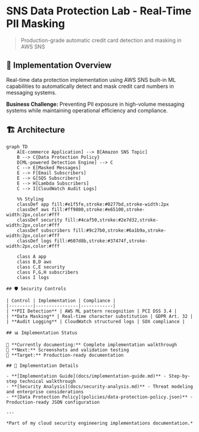 # SNS Data Protection Lab - Real-Time PII Masking

> Production-grade automatic credit card detection and masking in AWS SNS

## 🎯 Implementation Overview

Real-time data protection implementation using AWS SNS built-in ML capabilities to automatically detect and mask credit card numbers in messaging systems.

**Business Challenge:** Preventing PII exposure in high-volume messaging systems while maintaining operational efficiency and compliance.

## 🏗️ Architecture

```mermaid
graph TD
    A[E-commerce Application] --> B[Amazon SNS Topic]
    B --> C{Data Protection Policy}
    D[ML-powered Detection Engine] --> C
    C --> E[Masked Messages]
    E --> F[Email Subscribers]
    E --> G[SQS Subscribers]
    E --> H[Lambda Subscribers]
    C --> I[CloudWatch Audit Logs]
    
    %% Styling
    classDef app fill:#e1f5fe,stroke:#0277bd,stroke-width:2px
    classDef aws fill:#ff9800,stroke:#e65100,stroke-width:2px,color:#fff
    classDef security fill:#4caf50,stroke:#2e7d32,stroke-width:2px,color:#fff
    classDef subscribers fill:#9c27b0,stroke:#6a1b9a,stroke-width:2px,color:#fff
    classDef logs fill:#607d8b,stroke:#37474f,stroke-width:2px,color:#fff
    
    class A app
    class B,D aws
    class C,E security
    class F,G,H subscribers
    class I logs

## 🛡️ Security Controls

| Control | Implementation | Compliance |
|---------|----------------|------------|
| **PII Detection** | AWS ML pattern recognition | PCI DSS 3.4 |
| **Data Masking** | Real-time character substitution | GDPR Art. 32 |
| **Audit Logging** | CloudWatch structured logs | SOX compliance |

## 📊 Implementation Status

🔄 **Currently documenting:** Complete implementation walkthrough  
📅 **Next:** Screenshots and validation testing  
🎯 **Target:** Production-ready documentation

## 🔗 Implementation Details

- **[Implementation Guide](docs/implementation-guide.md)** - Step-by-step technical walkthrough
- **[Security Analysis](docs/security-analysis.md)** - Threat modeling and enterprise considerations  
- **[Data Protection Policy](policies/data-protection-policy.json)** - Production-ready JSON configuration

---

*Part of my cloud security engineering implementations documentation.*
